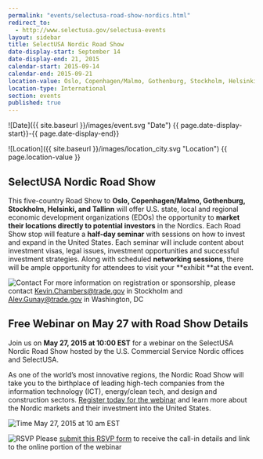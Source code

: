 ```yaml
---
permalink: "events/selectusa-road-show-nordics.html"
redirect_to:
  - http://www.selectusa.gov/selectusa-events
layout: sidebar
title: SelectUSA Nordic Road Show
date-display-start: September 14
date-display-end: 21, 2015
calendar-start: 2015-09-14
calendar-end: 2015-09-21
location-value: Oslo, Copenhagen/Malmo, Gothenburg, Stockholm, Helsinki, Tallinn
location-type: International
section: events
published: true
---
```

![Date]({{ site.baseurl }}/images/event.svg "Date") {{ page.date-display-start}}-{{ page.date-display-end}}

![Location]({{ site.baseurl }}/images/location_city.svg "Location") {{ page.location-value }}

## **SelectUSA Nordic Road Show**

This five-country Road Show to **Oslo, Copenhagen/Malmo, Gothenburg, Stockholm, Helsinki, and Tallinn** will offer U.S. state, local and regional economic development organizations (EDOs) the opportunity to **market their locations directly to potential investors** in the Nordics. Each Road Show stop will feature a **half-day seminar** with sessions on how to invest and expand in the United States. Each seminar will include content about investment visas, legal issues, investment opportunities and successful investment strategies. Along with scheduled **networking sessions**, there will be ample opportunity for attendees to visit your **exhibit **at the event.

![Contact](https://google.github.io/material-design-icons/action/svg/design/ic_question_answer_24px.svg "Contact") For more information on registration or sponsorship, please contact [Kevin.Chambers@trade.gov](mailto:Kevin.Chambers@trade.gov) in Stockholm and [Alev.Gunay@trade.gov](mailto:Alev.Gunay@trade.gov) in Washington, DC

## **Free Webinar on May 27 with Road Show Details**

Join us on **May 27, 2015 at 10:00 EST** for a webinar on the SelectUSA Nordic Road Show hosted by the U.S. Commercial Service Nordic offices and SelectUSA.

As one of the world’s most innovative regions, the Nordic Road Show will take you to the birthplace of leading high-tech companies from the information technology (ICT), energy/clean tech, and design and construction sectors. [Register today for the webinar](https://adobeformscentral.com/?f=m6etqRxXE0tKZwkfawfLPA) and learn more about the Nordic markets and their investment into the United States.

![Time](http://google.github.io/material-design-icons/action/svg/design/ic_schedule_24px.svg "Time") May 27, 2015 at 10 am EST

![RSVP](https://google.github.io/material-design-icons/content/svg/design/ic_send_24px.svg "RSVP") Please [submit this RSVP form](https://adobeformscentral.com/?f=m6etqRxXE0tKZwkfawfLPA) to receive the call-in details and link to the online portion of the webinar
